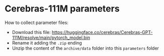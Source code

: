 # Cerebras-111M parameters #

How to collect parameter files:

- Download this file: https://huggingface.co/cerebras/Cerebras-GPT-111M/resolve/main/pytorch_model.bin
- Rename it adding the `.zip` ending
- Unzip the content of the `archive/data` folder into this `parameters` folder
